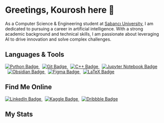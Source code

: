 # Greetings, Kourosh here 🤙
As a Computer Science & Engineering student at [Sabancı University](https://www.sabanciuniv.edu/en), I am dedicated to pursuing a career in artificial intelligence. With a strong academic background and technical skills, I am passionate about leveraging AI to drive innovation and solve complex challenges.


## Languages & Tools
<p align="left">
  <a href="https://www.python.org/" target="_blank">
    <img src="https://img.shields.io/badge/python-3670A0?style=for-the-badge&logo=python&logoColor=ffdd54" alt="Python Badge" />
  </a>
  &nbsp;
  <a href="https://git-scm.com/" target="_blank">
    <img src="https://img.shields.io/badge/git-%23F05033.svg?style=for-the-badge&logo=git&logoColor=white" alt="Git Badge" />
  </a>
  &nbsp;
  <a href="https://isocpp.org/" target="_blank">
    <img src="https://img.shields.io/badge/c++-%2300599C.svg?style=for-the-badge&logo=c%2B%2B&logoColor=white" alt="C++ Badge" />
  </a>
  &nbsp;
  <a href="https://jupyter.org/" target="_blank">
    <img src="https://img.shields.io/badge/jupyter-%23FA0F00.svg?style=for-the-badge&logo=jupyter&logoColor=white" alt="Jupyter Notebook Badge" />
  </a>
  &nbsp;
  <a href="https://obsidian.md/" target="_blank">
    <img src="https://img.shields.io/badge/Obsidian-%23483699.svg?style=for-the-badge&logo=obsidian&logoColor=white" alt="Obsidian Badge" />
  </a>
  &nbsp;
  <a href="https://www.figma.com/" target="_blank">
    <img src="https://img.shields.io/badge/figma-%23F24E1E.svg?style=for-the-badge&logo=figma&logoColor=white" alt="Figma Badge" />
  </a>
  &nbsp;
  <a href="https://www.latex-project.org/" target="_blank">
    <img src="https://img.shields.io/badge/latex-%23008080.svg?style=for-the-badge&logo=latex&logoColor=white" alt="LaTeX Badge" />
  </a>
</p>


## Find Me Online
<p align="left">
  <a href="https://www.linkedin.com/in/kouroshsharifi/" target="_blank">
          <img src="https://img.shields.io/badge/linkedin-%230077B5.svg?style=for-the-badge&logo=linkedin&logoColor=white" alt="LinkedIn Badge" />
  </a>
  &nbsp;
  <a href="https://www.kaggle.com/kouroshsharifi" target="_blank">
          <img src="https://img.shields.io/badge/Kaggle-035a7d?style=for-the-badge&logo=kaggle&logoColor=white" alt="Kaggle Badge" />
  </a>
  &nbsp;
  <a href="https://dribbble.com/kourosh-sharifi" target="_blank">
          <img src="https://img.shields.io/badge/Dribbble-EA4C89?style=for-the-badge&logo=dribbble&logoColor=white" alt="Dribbble Badge" />
  </a>
</p>


## My Stats

